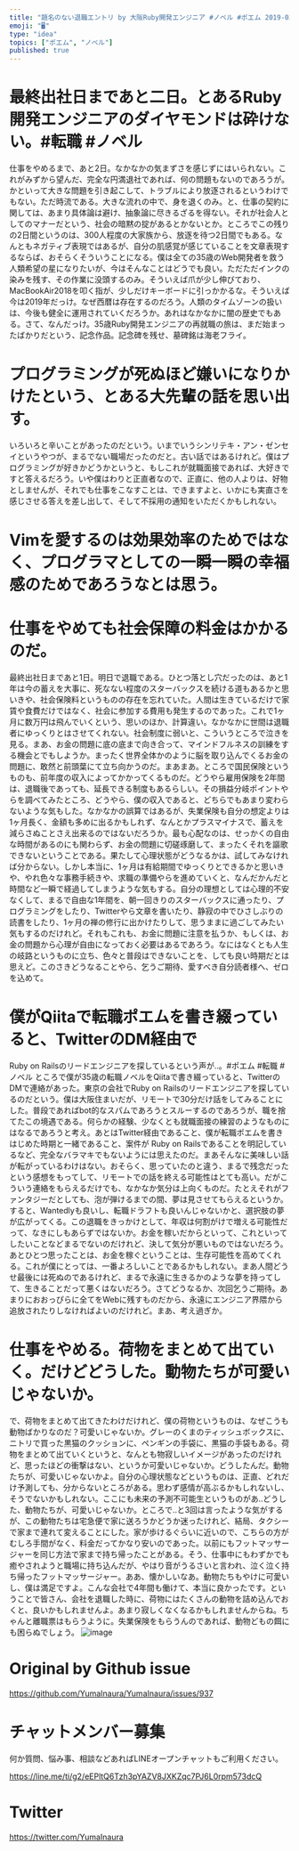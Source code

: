 ```yaml
---
title: "題名のない退職エントリ by 大阪Ruby開発エンジニア #ノベル #ポエム 2019-03-25"
emoji: "🖥"
type: "idea"
topics: ["ポエム", "ノベル"]
published: true
---
```



# 最終出社日まであと二日。とあるRuby開発エンジニアのダイヤモンドは砕けない。#転職 #ノベル

仕事をやめるまで、あと2日。なかなかの気まずさを感じずにはいられない。これがみずから望んだ、完全な円満退社であれば、何の問題もないのであろうが。かといって大きな問題を引き起こして、トラブルにより放逐されるというわけでもない。ただ時流である。大きな流れの中で、身を退くのみ。と、仕事の契約に関しては、あまり具体論は避け、抽象論に尽きるざるを得ない。それが社会人としてのマナーだという、社会の暗黙の掟があるとかないとか。ところでこの残りの2日間というのは、300人程度の大家族から、放逐を待つ2日間でもある。なんともネガティブ表現ではあるが、自分の肌感覚が感じていることを文章表現するならば、おそらくそういうことになる。僕は全ての35歳のWeb開発者を救う人類希望の星になりたいが、今はそんなことはどうでも良い。ただただインクの染みを残す、その作業に没頭するのみ。そういえば爪が少し伸びており、MacBookAir2018を叩く指が、少しだけキーボードに引っかかるな。そういえば今は2019年だっけ。なぜ西暦は存在するのだろう。人類のタイムゾーンの扱いは、今後も健全に運用されていくだろうか。あれはなかなかに闇の歴史でもある。さて、なんだっけ。35歳Ruby開発エンジニアの再就職の旅は、まだ始まったばかりだという、記念作品。記念碑を残せ、墓碑銘は海老フライ。 

# プログラミングが死ぬほど嫌いになりかけたという、とある大先輩の話を思い出す。

いろいろと辛いことがあったのだという。いまでいうシンリテキ・アン・ゼンセイというやつが、まるでない職場だったのだと。古い話ではあるけれど。僕はプログラミングが好きかどうかというと、もしこれが就職面接であれば、大好きですと答えるだろう。いや僕はわりと正直者なので、正直に、他の人よりは、好物としませんが、それでも仕事をこなすことは、できますよと、いかにも実直さを感じさせる答えを差し出して、そして不採用の通知をいただくかもしれない。 

# Vimを愛するのは効果効率のためではなく、プログラマとしての一瞬一瞬の幸福感のためであろうなとは思う。

 

# 仕事をやめても社会保障の料金はかかるのだ。

最終出社日まであと1日。明日で退職である。ひとつ落とし穴だったのは、あと1年は今の蓄えを大事に、死なない程度のスターバックスを続ける道もあるかと思いきや、社会保険料というものの存在を忘れていた。人間は生きているだけで家賃や食費だけではなく、社会に参加する費用も発生するのであった。これで1ヶ月に数万円は飛んでいくという、思いのほか、計算違い。なかなかに世間は退職者にゆっくりとはさせてくれない。社会制度に弱いと、こういうところで泣きを見る。まあ、お金の問題に底の底まで向き合って、マインドフルネスの訓練をする機会とでもしようか。まったく世界全体かのように脳を取り込んでくるお金の問題に、敢然と前頭葉にて立ち向かうのだ。まあまあ。ところで国民保険というものも、前年度の収入によってかかってくるものだ。どうやら雇用保険を2年間は、退職後であっても、延長できる制度もあるらしい。その損益分岐ポイントやらを調べてみたところ、どうやら、僕の収入であると、どちらでもあまり変わらないような気もした。なかなかの誤算ではあるが、失業保険も自分の想定よりは1ヶ月長く、金額も多めに出るかもしれず、なんとかプラスマイナスで、蓄えを減らさぬことさえ出来るのではないだろうか。最も心配なのは、せっかくの自由な時間があるのにも関わらず、お金の問題に切磋琢磨して、まったくそれを謳歌できないということである。果たして心理状態がどうなるかは、試してみなければ分からない。しかし本当に、1ヶ月は有給期間でゆっくりとできるかと思いきや、やれ色々な事務手続きや、求職の準備やらを進めていくと、なんだかんだと時間など一瞬で経過してしまうような気もする。自分の理想としては心理的不安なくして、まるで自由な1年間を、朝一回きりのスターバックスに通ったり、プログラミングをしたり、Twitterやら文章を書いたり、静寂の中でひさしぶりの読書をしたり、1ヶ月の禅の修行に出かけたりして、思うままに過ごしてみたい気もするのだけれど。それもこれも、お金に問題に注意を払うか、もしくは、お金の問題から心理が自由になっておく必要はあるであろう。なにはなくとも人生の岐路というものに立ち、色々と普段はできないことを、しても良い時期だとは思えど。このさきどうなることやら、乞うご期待、愛すべき自分読者様へ、ゼロを込めて。 

# 僕がQiitaで転職ポエムを書き綴っていると、TwitterのDM経由で

Ruby on Railsのリードエンジニアを探しているという声が‥。#ポエム #転職 #ノベル
ところで僕が35歳の転職ノベルをQiitaで書き綴っていると、TwitterのDMで連絡があった。東京の会社でRuby on Railsのリードエンジニアを探しているのだという。僕は大阪住まいだが、リモートで30分だけ話をしてみることにした。普段であればbot的なスパムであろうとスルーするのであろうが、職を捨てたこの境遇である。何らかの経験、少なくとも就職面接の練習のようなものにはなるであろうと考え。あとはTwitter経由であること、僕が転職ポエムを書きはじめた時期と一緒であること、案件が Ruby on Railsであることを明記しているなど、完全なバラマキでもないようには思えたのだ。まあそんなに美味しい話が転がっているわけはない。おそらく、思っていたのと違う、まるで残念だったという感想をもってして、リモートでの話を終える可能性はとても高い。だがこういう連絡をもらえるだけでも、なかなか気分は上向くものだ。たとえそれがファンタジーだとしても、泡が弾けるまでの間、夢は見させてもらえるというか。すると、Wantedlyも良いし、転職ドラフトも良いんじゃないかと、選択肢の夢が広がってくる。この退職をきっかけとして、年収は何割がけで増える可能性だって、なきにしもあらずではないか。お金を稼いだからといって、これといってしたいことなどまるでないのだけれど、決して気分が悪いものではないだろう。あとひとつ思ったことは、お金を稼ぐということは、生存可能性を高めてくれる。これが僕にとっては、一番よろしいことであるかもしれない。まあ人間どうせ最後には死ぬのであるけれど、まるで永遠に生きるかのような夢を持ってして、生きることだって悪くはないだろう。さてどうなるか、次回乞うご期待。あまりにおおっぴらに全てをWebに残すものだから、永遠にエンジニア界隈から追放されたりしなければよいのだけれど。まあ、考え過ぎか。 


# 仕事をやめる。荷物をまとめて出ていく。だけどどうした。動物たちが可愛いじゃないか。

で、荷物をまとめて出てきたわけだけれど、僕の荷物というものは、なぜこうも動物ばかりなのだ？可愛いじゃないか。グレーのくまのティッシュボックスに、ニトリで買った黒猫のクッションに、ペンギンの手袋に、黒猫の手袋もある。荷物をまとめて出ていくというと、なんとも物寂しいイメージがあったのだけれど、思ったほどの衝撃はない、というか可愛いじゃないか。どうしたんだ。動物たちが、可愛いじゃないかよ。自分の心理状態などというものは、正直、どれだけ予測しても、分からないところがある。思わず感情が高ぶるかもしれないし、そうでないかもしれない。ここにも未来の予測不可能生というものがあ‥どうした、動物たちが、可愛いじゃないか。ところで‥と3回は言ったような気がするが、この動物たちは宅急便で家に送ろうかどうか迷ったけれど、結局、タクシーで家まで連れて変えることにした。家が歩けるぐらいに近いので、こちらの方がむしろ手間がなく、料金だってかなり安いのであった。以前にもフットマッサージャーを同じ方法で家まで持ち帰ったことがある。そう、仕事中にもわずかでも癒やされようと職場に持ち込んだが、やはり音がうるさいと言われ、泣く泣く持ち帰ったフットマッサージャー。ああ、懐かしいなあ。動物たちもやけに可愛いし、僕は満足ですよ。こんな会社で4年間も働けて、本当に良かったです。ということで皆さん、会社を退職した時に、荷物にはたくさんの動物を詰め込んでおくと、良いかもしれませんよ。あまり寂しくなくなるかもしれませんからね。ちゃんと離職票はもらうように。失業保険をもらうんのであれば、動物どもの餌にも困らぬでしょう。 ![image](https://files.slack.com/files-pri/T18TT376E-FH8L2N0JG/image.png?pub_secret=137d35ae51)

# Original by Github issue

https://github.com/YumaInaura/YumaInaura/issues/937








<!-- Update From Qiita API -->

# チャットメンバー募集


何か質問、悩み事、相談などあればLINEオープンチャットもご利用ください。

https://line.me/ti/g2/eEPltQ6Tzh3pYAZV8JXKZqc7PJ6L0rpm573dcQ





# Twitter


https://twitter.com/YumaInaura


<!-- Update From Qiita API -->


